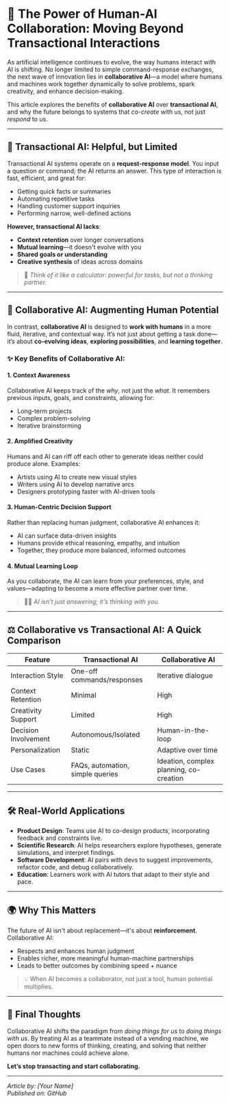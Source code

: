 # 🤝 The Power of Human-AI Collaboration: Moving Beyond Transactional Interactions

As artificial intelligence continues to evolve, the way humans interact with AI is shifting. No longer limited to simple command-response exchanges, the next wave of innovation lies in **collaborative AI**—a model where humans and machines work together dynamically to solve problems, spark creativity, and enhance decision-making.

This article explores the benefits of **collaborative AI** over **transactional AI**, and why the future belongs to systems that *co-create* with us, not just *respond* to us.

---

## 🚧 Transactional AI: Helpful, but Limited

Transactional AI systems operate on a **request-response model**. You input a question or command; the AI returns an answer. This type of interaction is fast, efficient, and great for:

- Getting quick facts or summaries  
- Automating repetitive tasks  
- Handling customer support inquiries  
- Performing narrow, well-defined actions

**However, transactional AI lacks**:
- **Context retention** over longer conversations  
- **Mutual learning**—it doesn't evolve with you  
- **Shared goals or understanding**  
- **Creative synthesis** of ideas across domains

> 🧠 *Think of it like a calculator: powerful for tasks, but not a thinking partner.*

---

## 🌱 Collaborative AI: Augmenting Human Potential

In contrast, **collaborative AI** is designed to **work with humans** in a more fluid, iterative, and contextual way. It’s not just about getting a task done—it’s about **co-evolving ideas**, **exploring possibilities**, and **learning together**.

### ✨ Key Benefits of Collaborative AI:

#### 1. **Context Awareness**
Collaborative AI keeps track of the *why*, not just the *what*. It remembers previous inputs, goals, and constraints, allowing for:
- Long-term projects
- Complex problem-solving
- Iterative brainstorming

#### 2. **Amplified Creativity**
Humans and AI can riff off each other to generate ideas neither could produce alone. Examples:
- Artists using AI to create new visual styles  
- Writers using AI to develop narrative arcs  
- Designers prototyping faster with AI-driven tools

#### 3. **Human-Centric Decision Support**
Rather than replacing human judgment, collaborative AI enhances it:
- AI can surface data-driven insights  
- Humans provide ethical reasoning, empathy, and intuition  
- Together, they produce more balanced, informed outcomes

#### 4. **Mutual Learning Loop**
As you collaborate, the AI can learn from your preferences, style, and values—adapting to become a more effective partner over time.

> 🤖💬 *AI isn't just answering; it's thinking with you.*

---

## ⚖️ Collaborative vs Transactional AI: A Quick Comparison

| Feature                  | Transactional AI          | Collaborative AI          |
|--------------------------|---------------------------|---------------------------|
| Interaction Style        | One-off commands/responses| Iterative dialogue        |
| Context Retention        | Minimal                   | High                      |
| Creativity Support       | Limited                   | High                      |
| Decision Involvement     | Autonomous/Isolated       | Human-in-the-loop         |
| Personalization          | Static                    | Adaptive over time        |
| Use Cases                | FAQs, automation, simple queries | Ideation, complex planning, co-creation |

---

## 🛠 Real-World Applications

- **Product Design**: Teams use AI to co-design products, incorporating feedback and constraints live.
- **Scientific Research**: AI helps researchers explore hypotheses, generate simulations, and interpret findings.
- **Software Development**: AI pairs with devs to suggest improvements, refactor code, and debug collaboratively.
- **Education**: Learners work with AI tutors that adapt to their style and pace.

---

## 🌍 Why This Matters

The future of AI isn't about replacement—it's about **reinforcement**. Collaborative AI:
- Respects and enhances human judgment  
- Enables richer, more meaningful human-machine partnerships  
- Leads to better outcomes by combining speed + nuance  

> 💡 When AI becomes a collaborator, not just a tool, human potential multiplies.

---

## 📘 Final Thoughts

Collaborative AI shifts the paradigm from *doing things for us* to *doing things with us*. By treating AI as a teammate instead of a vending machine, we open doors to new forms of thinking, creating, and solving that neither humans nor machines could achieve alone.

**Let’s stop transacting and start collaborating.**

---

_Article by: [Your Name]  
Published on: GitHub_  
